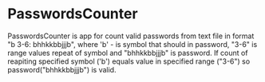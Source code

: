 # PasswordsCounter
PasswordsCounter is app for count valid passwords from text file in format "b 3-6: bhhkkbbjjjb",  where 'b' - is symbol that should in password, "3-6" is range values repeat of symbol and "bhhkkbbjjjb" is password. If count of reapiting specified symbol ('b') equals value in specified range ("3-6") so password("bhhkkbbjjjb") is valid.